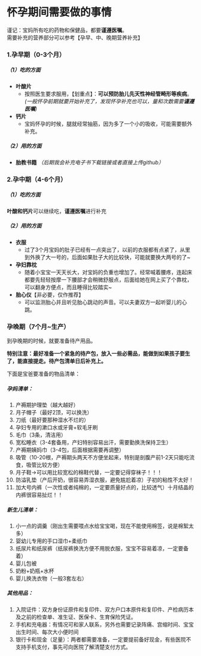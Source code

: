 # 怀孕期间需要做的事情


谨记：宝妈所有吃的药物和保健品，都要**谨遵医嘱**。  
需要补充的营养部分可以参考【孕早、中、晚期营养补充】
### 1.孕早期（0-3个月）
##### （1）吃的方面
- **叶酸片**
    - 按照医生要求服用，【划重点】：**可以预防胎儿先天性神经管畸形等疾病**。*(一般怀孕前期就要开始补充了，发现怀孕补充也可以，量和次数需要**谨遵医嘱**)*
- **钙片**
    - 宝妈怀孕的时候，腿就经常抽筋，因为多了一个小的吸收，可能需要额外补充。
##### （2）用的方面
- **胎教书籍** *（后期我会补充电子书下载链接或者直接上传github）*
### 2.孕中期（4-6个月）
##### （1）吃的方面
**叶酸和钙片**可以继续吃，**谨遵医嘱**进行补充
##### （2）用的方面
- **衣服**
	- 过了3个月宝妈的肚子已经有一点突出了，以前的衣服都有点紧了，从里到外换了大一号的，后面如果肚子大的比较快，可能就要换大两号的了~
- **孕妇靠枕**
	- 随着小宝宝一天天长大，对宝妈的负重也增加了。经常喊着腰疼，连起床都要先轻轻按摩一下腰部才会稍微舒服点，后面给她在网上买了个靠枕，可以翻身方便点，而且睡得比较踏实~
- **胎心仪**【非必要，仅作推荐】
	- 可以监测胎心并且听见胎心跳动的声音。可以夫妻双方一起听婴儿的心跳。

### 孕晚期（7个月~生产）
到孕晚期的时候，就要准备待产用品。


**特别注意：最好准备一个紧急的待产包，放入一些必需品，能做到如果孩子要生了，能直接提走。待产包清单日后补充上。**

下面是宝爸要准备的物品清单：

##### 孕妈清单：
1. 产褥期护理垫（越大越好）
2. 月子帽子（最好2顶，可以换洗）
3. 刀纸（最好要那种湿水不烂的）
4. 孕妇专用的漱口水或牙膏+软毛牙刷
5. 毛巾（3条，清洁用）
6. 宽松睡衣（3-4套备用，产妇特别容易出汗，需要勤换洗保持卫生）
7. 产褥期姨妈巾（3-4包，后面根据需要再调整）
8. 吸管（10-20根，产褥期头两天不方便坐起来，特别是剖腹产前1-2天只能吃流食，吸管比较方便）
9. 月子鞋->可以用比较宽松的棉鞋代替，一定要记得穿袜子！！！
10. 防溢乳垫（产后开奶，很容易弄湿衣服，避免尴尬着凉）子初的粘性不太好！
11. 加大号内裤（一次性或者纯棉的，一定要质量好点的，比较透气）十月结晶的内裤很容易扯烂！！

##### 新生儿清单：
1. 小一点的调羹（刚出生需要喂点水给宝宝喝，现在不能使用棉签，说是棉絮太多）
2. 婴幼儿专用的手口湿巾+柔纸巾
3. 纸尿片和纸尿裤（纸尿裤换洗方便不用脱衣服，宝宝不容易着凉，一定要备着）
4. 婴儿包被
5. 奶粉+奶瓶+水杯
6. 婴儿换洗衣物（一般3套左右）

##### 其他用品：
1. 入院证件：双方身份证原件和复印件、双方户口本原件和复印件、产检病历本及之前的检查单、准生证、医保卡、生育保险凭证。
2. 手机和充电器：有情况可和家人联系，另外也需要记录阵痛、宫缩时间、宝宝出生时间、每次大小便时间
3. 银行卡和现金（足量）：两者都需要准备，一定要提前备好现金，有些医院不支持手机支付，事先可向医院了解清楚支付方式。


